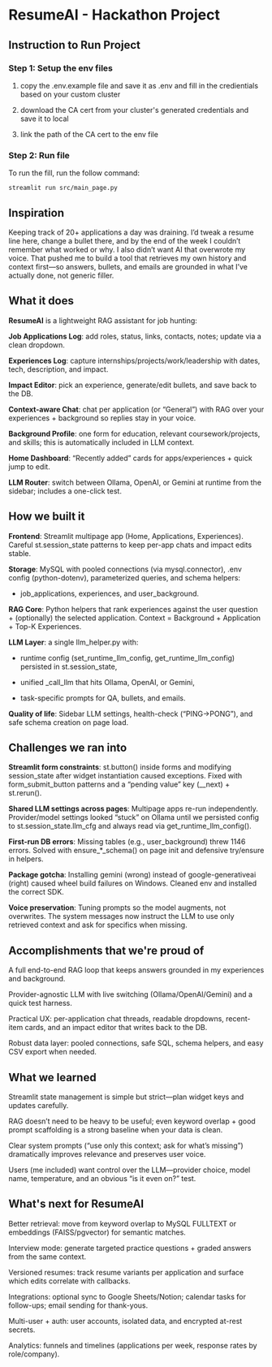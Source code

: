 # ResumeAI - Hackathon Project 

## Instruction to Run Project

### Step 1: Setup the env files

1. copy the .env.example file and save it as .env and fill in the credientials based on your custom cluster

2. download the CA cert from your cluster's generated credentials and save it to local

3. link the path of the CA cert to the env file

### Step 2: Run file

To run the fill, run the follow command:

```
streamlit run src/main_page.py
```

## Inspiration
Keeping track of 20+ applications a day was draining. I’d tweak a resume line here, change a bullet there, and by the end of the week I couldn’t remember what worked or why. I also didn’t want AI that overwrote my voice. That pushed me to build a tool that retrieves my own history and context first—so answers, bullets, and emails are grounded in what I’ve actually done, not generic filler.

## What it does

**ResumeAI** is a lightweight RAG assistant for job hunting:

**Job Applications Log**: add roles, status, links, contacts, notes; update via a clean dropdown.

**Experiences Log**: capture internships/projects/work/leadership with dates, tech, description, and impact.

**Impact Editor**: pick an experience, generate/edit bullets, and save back to the DB.

**Context-aware Chat**: chat per application (or “General”) with RAG over your experiences + background so replies stay in your voice.

**Background Profile**: one form for education, relevant coursework/projects, and skills; this is automatically included in LLM context.

**Home Dashboard**: “Recently added” cards for apps/experiences + quick jump to edit.

**LLM Router**: switch between Ollama, OpenAI, or Gemini at runtime from the sidebar; includes a one-click test.

## How we built it
**Frontend**: Streamlit multipage app (Home, Applications, Experiences). Careful st.session_state patterns to keep per-app chats and impact edits stable.

**Storage**: MySQL with pooled connections (via mysql.connector), .env config (python-dotenv), parameterized queries, and schema helpers:

- job_applications, experiences, and user_background.

**RAG Core**: Python helpers that rank experiences against the user question + (optionally) the selected application. Context = Background + Application + Top-K Experiences.

**LLM Layer**: a single llm_helper.py with:

- runtime config (set_runtime_llm_config, get_runtime_llm_config) persisted in st.session_state,

- unified _call_llm that hits Ollama, OpenAI, or Gemini,

- task-specific prompts for QA, bullets, and emails.

**Quality of life**: Sidebar LLM settings, health-check (“PING→PONG”), and safe schema creation on page load.

## Challenges we ran into
**Streamlit form constraints**: st.button() inside forms and modifying session_state after widget instantiation caused exceptions. Fixed with form_submit_button patterns and a “pending value” key (__next) + st.rerun().

**Shared LLM settings across pages**: Multipage apps re-run independently. Provider/model settings looked “stuck” on Ollama until we persisted config to st.session_state.llm_cfg and always read via get_runtime_llm_config().

**First-run DB errors**: Missing tables (e.g., user_background) threw 1146 errors. Solved with ensure_*_schema() on page init and defensive try/ensure in helpers.

**Package gotcha**: Installing gemini (wrong) instead of google-generativeai (right) caused wheel build failures on Windows. Cleaned env and installed the correct SDK.

**Voice preservation**: Tuning prompts so the model augments, not overwrites. The system messages now instruct the LLM to use only retrieved context and ask for specifics when missing.


## Accomplishments that we're proud of
A full end-to-end RAG loop that keeps answers grounded in my experiences and background.

Provider-agnostic LLM with live switching (Ollama/OpenAI/Gemini) and a quick test harness.

Practical UX: per-application chat threads, readable dropdowns, recent-item cards, and an impact editor that writes back to the DB.

Robust data layer: pooled connections, safe SQL, schema helpers, and easy CSV export when needed.


## What we learned
Streamlit state management is simple but strict—plan widget keys and updates carefully.

RAG doesn’t need to be heavy to be useful; even keyword overlap + good prompt scaffolding is a strong baseline when your data is clean.

Clear system prompts (“use only this context; ask for what’s missing”) dramatically improves relevance and preserves user voice.

Users (me included) want control over the LLM—provider choice, model name, temperature, and an obvious “is it even on?” test.


## What's next for ResumeAI

Better retrieval: move from keyword overlap to MySQL FULLTEXT or embeddings (FAISS/pgvector) for semantic matches.

Interview mode: generate targeted practice questions + graded answers from the same context.

Versioned resumes: track resume variants per application and surface which edits correlate with callbacks.

Integrations: optional sync to Google Sheets/Notion; calendar tasks for follow-ups; email sending for thank-yous.

Multi-user + auth: user accounts, isolated data, and encrypted at-rest secrets.

Analytics: funnels and timelines (applications per week, response rates by role/company).